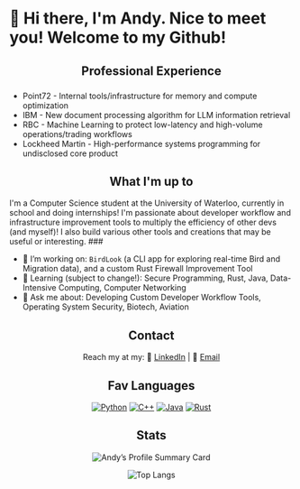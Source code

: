 # 👋 Hi there, I'm Andy. Nice to meet you! Welcome to my Github! 

<h2 align="center">Professional Experience</h2>

###
- Point72 - Internal tools/infrastructure for memory and compute optimization
- IBM - New document processing algorithm for LLM information retrieval
- RBC - Machine Learning to protect low-latency and high-volume operations/trading workflows  
- Lockheed Martin - High-performance systems programming for undisclosed core product  

### 

<h2 align="center">What I'm up to</h2>
I'm a Computer Science student at the University of Waterloo, currently in school and doing internships! I'm passionate about developer workflow and infrastructure improvement tools to multiply the efficiency of other devs (and myself)! I also build various other tools and creations that may be useful or interesting.
###

- 🔭 I’m working on: `BirdLook` (a CLI app for exploring real-time Bird and Migration data), and a custom Rust Firewall Improvement Tool
- 🌱 Learning (subject to change!): Secure Programming, Rust, Java, Data-Intensive Computing, Computer Networking
- 💬 Ask me about: Developing Custom Developer Workflow Tools, Operating System Security, Biotech, Aviation


<h2 align="center">Contact</h2>
<p align="center">
  Reach my at my:
🔗 <a href="https://www.linkedin.com/in/andy-si-761712214" target="_blank">LinkedIn</a> |
📧 <a href="mailto:asi@uwaterloo.ca">Email</a>
</p>

<h2 align="center">Fav Languages</h2>
<div align="center">

[![Python](https://img.shields.io/badge/Python-3670A0?style=for-the-badge&logo=python&logoColor=ffdd54)](https://www.python.org/)
[![C++](https://img.shields.io/badge/C++-00599C?style=for-the-badge&logo=cplusplus&logoColor=white)](https://isocpp.org/)
[![Java](https://img.shields.io/badge/Java-ED8B00?style=for-the-badge&logo=openjdk&logoColor=white)](https://www.java.com/)
[![Rust](https://img.shields.io/badge/Rust-000000?style=for-the-badge&logo=rust&logoColor=white)](https://www.rust-lang.org/)

</div>

<h2 align="center">Stats</h2>
<div align="center">
  
![Andy’s Profile Summary Card](https://github-profile-summary-cards.vercel.app/api/cards/profile-details?username=andy586586&theme=tokyonight)

![Top Langs](https://github-readme-stats.vercel.app/api/top-langs/?username=andy586586&layout=compact&theme=tokyonight&hide_border=true)


</div>

